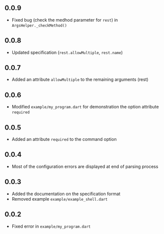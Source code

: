 ## 0.0.9

- Fixed bug (check the medhod parameter for `rest`) in `ArgsHelper._checkMethod()`

## 0.0.8

- Updated specification (`rest.allowMultiple`, `rest.name`)

## 0.0.7

- Added an attribute `allowMultiple` to the remaining arguments (rest)

## 0.0.6

- Modified `example/my_program.dart` for demonstration the option attribute `required` 

## 0.0.5

- Added an attribute `required` to the command option

## 0.0.4

- Most of the configuration errors are displayed at end of parsing process

## 0.0.3

- Added the documentation on the specification format
- Removed example `example/example_shell.dart`

## 0.0.2

- Fixed error in `example/my_program.dart`

